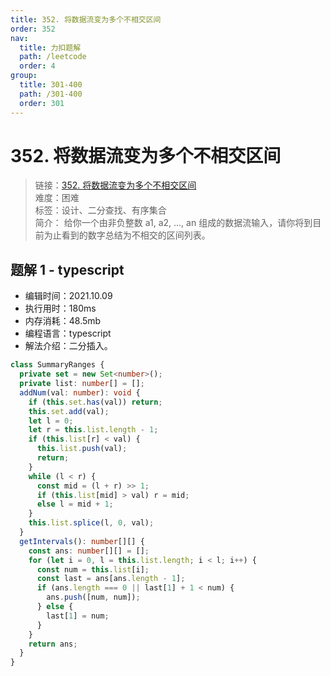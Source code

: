 ```yaml
---
title: 352. 将数据流变为多个不相交区间
order: 352
nav:
  title: 力扣题解
  path: /leetcode
  order: 4
group:
  title: 301-400
  path: /301-400
  order: 301
---
```


# 352. 将数据流变为多个不相交区间

> 链接：[352. 将数据流变为多个不相交区间](https://leetcode-cn.com/problems/data-stream-as-disjoint-intervals/)  
> 难度：困难  
> 标签：设计、二分查找、有序集合  
> 简介： 给你一个由非负整数 a1, a2, ..., an 组成的数据流输入，请你将到目前为止看到的数字总结为不相交的区间列表。

## 题解 1 - typescript

- 编辑时间：2021.10.09
- 执行用时：180ms
- 内存消耗：48.5mb
- 编程语言：typescript
- 解法介绍：二分插入。

```typescript
class SummaryRanges {
  private set = new Set<number>();
  private list: number[] = [];
  addNum(val: number): void {
    if (this.set.has(val)) return;
    this.set.add(val);
    let l = 0;
    let r = this.list.length - 1;
    if (this.list[r] < val) {
      this.list.push(val);
      return;
    }
    while (l < r) {
      const mid = (l + r) >> 1;
      if (this.list[mid] > val) r = mid;
      else l = mid + 1;
    }
    this.list.splice(l, 0, val);
  }
  getIntervals(): number[][] {
    const ans: number[][] = [];
    for (let i = 0, l = this.list.length; i < l; i++) {
      const num = this.list[i];
      const last = ans[ans.length - 1];
      if (ans.length === 0 || last[1] + 1 < num) {
        ans.push([num, num]);
      } else {
        last[1] = num;
      }
    }
    return ans;
  }
}
```
